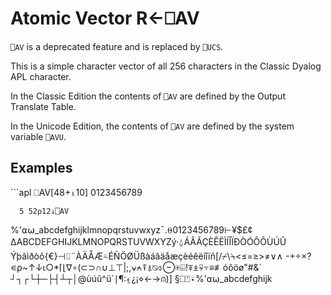 <!-- Hidden search keywords -->
<div style="display: none;">
  ⎕AV AV
</div>






<h1 class="heading"><span class="name">Atomic Vector</span> <span class="command">R←⎕AV</span></h1>



`⎕AV` is a deprecated feature and is replaced by `⎕UCS`.


This is a simple character vector of all 256 characters in the Classic Dyalog APL character.


In the Classic Edition the contents of `⎕AV` are defined by the Output Translate Table.


In the Unicode Edition, the contents of `⎕AV` are defined by the system variable `⎕AVU`.

<h2 class="example">Examples</h2>
```apl
      ⎕AV[48+⍳10]
0123456789
 
      5 52⍴12↓⎕AV
%'⍺⍵_abcdefghijklmnopqrstuvwxyz¯.⍬0123456789⊢¥$£¢
∆ABCDEFGHIJKLMNOPQRSTUVWXYZý·⍙ÁÂÃÇÈÊËÌÍÎÏÐÒÓÔÕÙÚÛ
Ýþãìðòõ{€}⊣⌷¨ÀÄÅÆ⍨ÉÑÖØÜßàáâäåæçèéêëíîïñ[/⌿\⍀<≤=≥>≠∨∧
-+÷×?∊⍴~↑↓⍳○*⌈⌊∇∘(⊂⊃∩∪⊥⊤|;,⍱⍲⍒⍋⍉⌽⊖⍟⌹!⍕⍎⍫⍪≡≢óôöø"#&´
┘┐┌└┼─├┤┴┬│@ùúû^ü`∣¶:⍷¿¡⋄←→⍝)] §⎕⍞⍣%'⍺⍵_abcdefghijk

```



